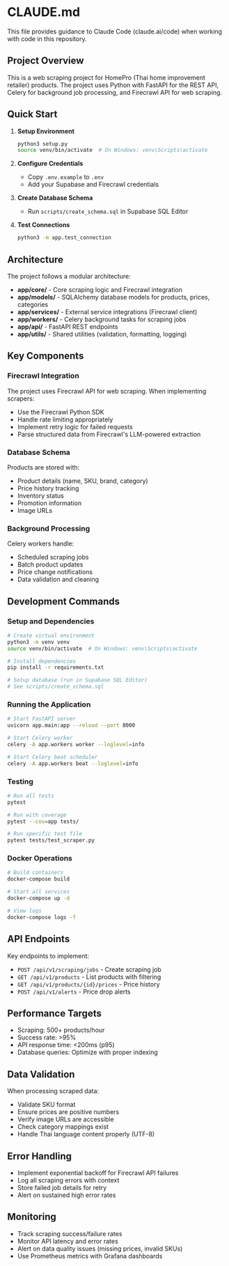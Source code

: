 # CLAUDE.md

This file provides guidance to Claude Code (claude.ai/code) when working with code in this repository.

## Project Overview

This is a web scraping project for HomePro (Thai home improvement retailer) products. The project uses Python with FastAPI for the REST API, Celery for background job processing, and Firecrawl API for web scraping.

## Quick Start

1. **Setup Environment**
   ```bash
   python3 setup.py
   source venv/bin/activate  # On Windows: venv\Scripts\activate
   ```

2. **Configure Credentials**
   - Copy `.env.example` to `.env`
   - Add your Supabase and Firecrawl credentials

3. **Create Database Schema**
   - Run `scripts/create_schema.sql` in Supabase SQL Editor

4. **Test Connections**
   ```bash
   python3 -m app.test_connection
   ```

## Architecture

The project follows a modular architecture:
- **app/core/** - Core scraping logic and Firecrawl integration
- **app/models/** - SQLAlchemy database models for products, prices, categories
- **app/services/** - External service integrations (Firecrawl client)
- **app/workers/** - Celery background tasks for scraping jobs
- **app/api/** - FastAPI REST endpoints
- **app/utils/** - Shared utilities (validation, formatting, logging)

## Key Components

### Firecrawl Integration
The project uses Firecrawl API for web scraping. When implementing scrapers:
- Use the Firecrawl Python SDK
- Handle rate limiting appropriately
- Implement retry logic for failed requests
- Parse structured data from Firecrawl's LLM-powered extraction

### Database Schema
Products are stored with:
- Product details (name, SKU, brand, category)
- Price history tracking
- Inventory status
- Promotion information
- Image URLs

### Background Processing
Celery workers handle:
- Scheduled scraping jobs
- Batch product updates
- Price change notifications
- Data validation and cleaning

## Development Commands

### Setup and Dependencies
```bash
# Create virtual environment
python3 -m venv venv
source venv/bin/activate  # On Windows: venv\Scripts\activate

# Install dependencies
pip install -r requirements.txt

# Setup database (run in Supabase SQL Editor)
# See scripts/create_schema.sql
```

### Running the Application
```bash
# Start FastAPI server
uvicorn app.main:app --reload --port 8000

# Start Celery worker
celery -A app.workers worker --loglevel=info

# Start Celery beat scheduler
celery -A app.workers beat --loglevel=info
```

### Testing
```bash
# Run all tests
pytest

# Run with coverage
pytest --cov=app tests/

# Run specific test file
pytest tests/test_scraper.py
```

### Docker Operations
```bash
# Build containers
docker-compose build

# Start all services
docker-compose up -d

# View logs
docker-compose logs -f
```

## API Endpoints

Key endpoints to implement:
- `POST /api/v1/scraping/jobs` - Create scraping job
- `GET /api/v1/products` - List products with filtering
- `GET /api/v1/products/{id}/prices` - Price history
- `POST /api/v1/alerts` - Price drop alerts

## Performance Targets

- Scraping: 500+ products/hour
- Success rate: >95%
- API response time: <200ms (p95)
- Database queries: Optimize with proper indexing

## Data Validation

When processing scraped data:
- Validate SKU format
- Ensure prices are positive numbers
- Verify image URLs are accessible
- Check category mappings exist
- Handle Thai language content properly (UTF-8)

## Error Handling

- Implement exponential backoff for Firecrawl API failures
- Log all scraping errors with context
- Store failed job details for retry
- Alert on sustained high error rates

## Monitoring

- Track scraping success/failure rates
- Monitor API latency and error rates
- Alert on data quality issues (missing prices, invalid SKUs)
- Use Prometheus metrics with Grafana dashboards